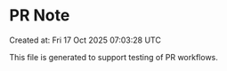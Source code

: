 # PR Note

Created at: Fri 17 Oct 2025 07:03:28 UTC

This file is generated to support testing of PR workflows.
